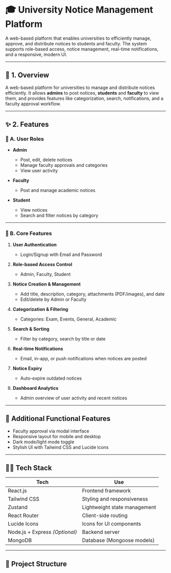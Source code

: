 # 🎓 University Notice Management Platform

A web-based platform that enables universities to efficiently manage, approve, and distribute notices to students and faculty. The system supports role-based access, notice management, real-time notifications, and a responsive, modern UI.

---

## 📌 1. Overview

A web-based platform for universities to manage and distribute notices efficiently. It allows **admins** to post notices, **students** and **faculty** to view them, and provides features like categorization, search, notifications, and a faculty approval workflow.

---

## ✨ 2. Features

### 🔐 A. User Roles

- **Admin**  
  - Post, edit, delete notices  
  - Manage faculty approvals and categories  
  - View user activity  

- **Faculty**  
  - Post and manage academic notices  

- **Student**  
  - View notices  
  - Search and filter notices by category  

---

### 🧩 B. Core Features

1. **User Authentication**  
   - Login/Signup with Email and Password  

2. **Role-based Access Control**  
   - Admin, Faculty, Student  

3. **Notice Creation & Management**  
   - Add title, description, category, attachments (PDF/images), and date  
   - Edit/delete by Admin or Faculty  

4. **Categorization & Filtering**  
   - Categories: Exam, Events, General, Academic  

5. **Search & Sorting**  
   - Filter by category, search by title or date  

6. **Real-time Notifications**  
   - Email, in-app, or push notifications when notices are posted  

7. **Notice Expiry**  
   - Auto-expire outdated notices  

8. **Dashboard Analytics**  
   - Admin overview of user activity and recent notices  

---

## 🚀 Additional Functional Features

- Faculty approval via modal interface
- Responsive layout for mobile and desktop
- Dark mode/light mode toggle
- Stylish UI with Tailwind CSS and Lucide icons

---

## 🧑‍💻 Tech Stack

| Tech          | Use                          |
|---------------|-------------------------------|
| React.js      | Frontend framework             |
| Tailwind CSS  | Styling and responsiveness     |
| Zustand       | Lightweight state management   |
| React Router  | Client-side routing            |
| Lucide Icons  | Icons for UI components        |
| Node.js + Express *(Optional)* | Backend server |
| MongoDB       | Database (Mongoose models)     |

---

## 📁 Project Structure


